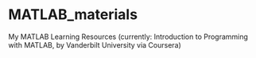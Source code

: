 # MATLAB_materials
My MATLAB Learning Resources (currently: Introduction to Programming with MATLAB, by Vanderbilt University via Coursera)
